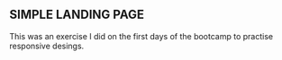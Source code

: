 ## SIMPLE LANDING PAGE
This was an exercise I did on the first days of the bootcamp to practise responsive desings.
